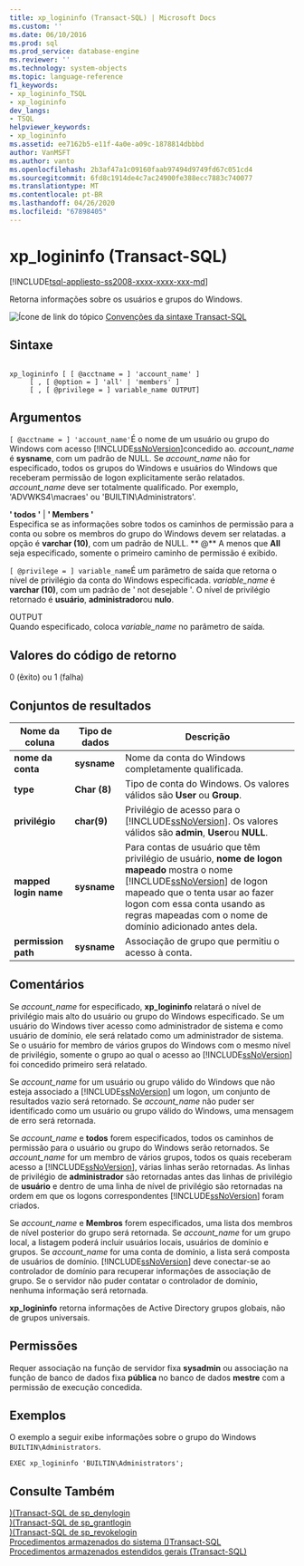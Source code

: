 ```yaml
---
title: xp_logininfo (Transact-SQL) | Microsoft Docs
ms.custom: ''
ms.date: 06/10/2016
ms.prod: sql
ms.prod_service: database-engine
ms.reviewer: ''
ms.technology: system-objects
ms.topic: language-reference
f1_keywords:
- xp_logininfo_TSQL
- xp_logininfo
dev_langs:
- TSQL
helpviewer_keywords:
- xp_logininfo
ms.assetid: ee7162b5-e11f-4a0e-a09c-1878814dbbbd
author: VanMSFT
ms.author: vanto
ms.openlocfilehash: 2b3af47a1c09160faab97494d9749fd67c051cd4
ms.sourcegitcommit: 6fd8c1914de4c7ac24900fe388ecc7883c740077
ms.translationtype: MT
ms.contentlocale: pt-BR
ms.lasthandoff: 04/26/2020
ms.locfileid: "67898405"
---
```

# <a name="xp_logininfo-transact-sql"></a>xp_logininfo (Transact-SQL)
[!INCLUDE[tsql-appliesto-ss2008-xxxx-xxxx-xxx-md](../../includes/tsql-appliesto-ss2008-xxxx-xxxx-xxx-md.md)]

  Retorna informações sobre os usuários e grupos do Windows.  
  
 ![Ícone de link do tópico](../../database-engine/configure-windows/media/topic-link.gif "Ícone de link do tópico") [Convenções da sintaxe Transact-SQL](../../t-sql/language-elements/transact-sql-syntax-conventions-transact-sql.md)  
  
## <a name="syntax"></a>Sintaxe  
  
```  
  
xp_logininfo [ [ @acctname = ] 'account_name' ]   
     [ , [ @option = ] 'all' | 'members' ]   
     [ , [ @privilege = ] variable_name OUTPUT]  
```  
  
## <a name="arguments"></a>Argumentos  
`[ @acctname = ] 'account_name'`É o nome de um usuário ou grupo do Windows com acesso [!INCLUDE[ssNoVersion](../../includes/ssnoversion-md.md)]concedido ao. *account_name* é **sysname**, com um padrão de NULL. Se *account_name* não for especificado, todos os grupos do Windows e usuários do Windows que receberam permissão de logon explicitamente serão relatados. *account_name* deve ser totalmente qualificado. Por exemplo, 'ADVWKS4\macraes' ou 'BUILTIN\Administrators'.  
  
 **' todos '** | **' Members '**  
 Especifica se as informações sobre todos os caminhos de permissão para a conta ou sobre os membros do grupo do Windows devem ser relatadas. a opção é **varchar (10)**, com um padrão de NULL. ** \@** A menos que **All** seja especificado, somente o primeiro caminho de permissão é exibido.  
  
`[ @privilege = ] variable_name`É um parâmetro de saída que retorna o nível de privilégio da conta do Windows especificada. *variable_name* é **varchar (10)**, com um padrão de ' not desejable '. O nível de privilégio retornado é **usuário**, **administrador**ou **nulo**.  
  
 OUTPUT  
 Quando especificado, coloca *variable_name* no parâmetro de saída.  
  
## <a name="return-code-values"></a>Valores do código de retorno  
 0 (êxito) ou 1 (falha)  
  
## <a name="result-sets"></a>Conjuntos de resultados  
  
|Nome da coluna|Tipo de dados|Descrição|  
|-----------------|---------------|-----------------|  
|**nome da conta**|**sysname**|Nome da conta do Windows completamente qualificada.|  
|**type**|**Char (8)**|Tipo de conta do Windows. Os valores válidos são **User** ou **Group**.|  
|**privilégio**|**char(9)**|Privilégio de acesso para o [!INCLUDE[ssNoVersion](../../includes/ssnoversion-md.md)]. Os valores válidos são **admin**, **User**ou **NULL**.|  
|**mapped login name**|**sysname**|Para contas de usuário que têm privilégio de usuário, **nome de logon mapeado** mostra o nome [!INCLUDE[ssNoVersion](../../includes/ssnoversion-md.md)] de logon mapeado que o tenta usar ao fazer logon com essa conta usando as regras mapeadas com o nome de domínio adicionado antes dela.|  
|**permission path**|**sysname**|Associação de grupo que permitiu o acesso à conta.|  
  
## <a name="remarks"></a>Comentários  
 Se *account_name* for especificado, **xp_logininfo** relatará o nível de privilégio mais alto do usuário ou grupo do Windows especificado. Se um usuário do Windows tiver acesso como administrador de sistema e como usuário de domínio, ele será relatado como um administrador de sistema. Se o usuário for membro de vários grupos do Windows com o mesmo nível de privilégio, somente o grupo ao qual o acesso ao [!INCLUDE[ssNoVersion](../../includes/ssnoversion-md.md)] foi concedido primeiro será relatado.  
  
 Se *account_name* for um usuário ou grupo válido do Windows que não esteja associado a [!INCLUDE[ssNoVersion](../../includes/ssnoversion-md.md)] um logon, um conjunto de resultados vazio será retornado. Se *account_name* não puder ser identificado como um usuário ou grupo válido do Windows, uma mensagem de erro será retornada.  
  
 Se *account_name* e **todos** forem especificados, todos os caminhos de permissão para o usuário ou grupo do Windows serão retornados. Se *account_name* for um membro de vários grupos, todos os quais receberam acesso a [!INCLUDE[ssNoVersion](../../includes/ssnoversion-md.md)], várias linhas serão retornadas. As linhas de privilégio de **administrador** são retornadas antes das linhas de privilégio de **usuário** e dentro de uma linha de nível de privilégio são retornadas na ordem em que os logons correspondentes [!INCLUDE[ssNoVersion](../../includes/ssnoversion-md.md)] foram criados.  
  
 Se *account_name* e **Membros** forem especificados, uma lista dos membros de nível posterior do grupo será retornada. Se *account_name* for um grupo local, a listagem poderá incluir usuários locais, usuários de domínio e grupos. Se *account_name* for uma conta de domínio, a lista será composta de usuários de domínio. [!INCLUDE[ssNoVersion](../../includes/ssnoversion-md.md)] deve conectar-se ao controlador de domínio para recuperar informações de associação de grupo. Se o servidor não puder contatar o controlador de domínio, nenhuma informação será retornada.  
  
 **xp_logininfo** retorna informações de Active Directory grupos globais, não de grupos universais.  
  
## <a name="permissions"></a>Permissões  
 Requer associação na função de servidor fixa **sysadmin** ou associação na função de banco de dados fixa **pública** no banco de dados **mestre** com a permissão de execução concedida.  
  
## <a name="examples"></a>Exemplos  
 O exemplo a seguir exibe informações sobre o grupo do Windows `BUILTIN\Administrators`.  
  
```  
EXEC xp_logininfo 'BUILTIN\Administrators';  
```  
  
## <a name="see-also"></a>Consulte Também  
 [&#41;&#40;Transact-SQL de sp_denylogin](../../relational-databases/system-stored-procedures/sp-denylogin-transact-sql.md)   
 [&#41;&#40;Transact-SQL de sp_grantlogin](../../relational-databases/system-stored-procedures/sp-grantlogin-transact-sql.md)   
 [&#41;&#40;Transact-SQL de sp_revokelogin](../../relational-databases/system-stored-procedures/sp-revokelogin-transact-sql.md)   
 [Procedimentos armazenados do sistema &#40;&#41;Transact-SQL](../../relational-databases/system-stored-procedures/system-stored-procedures-transact-sql.md)   
 [Procedimentos armazenados estendidos gerais &#40;Transact-SQL&#41;](../../relational-databases/system-stored-procedures/general-extended-stored-procedures-transact-sql.md)  
  
  
